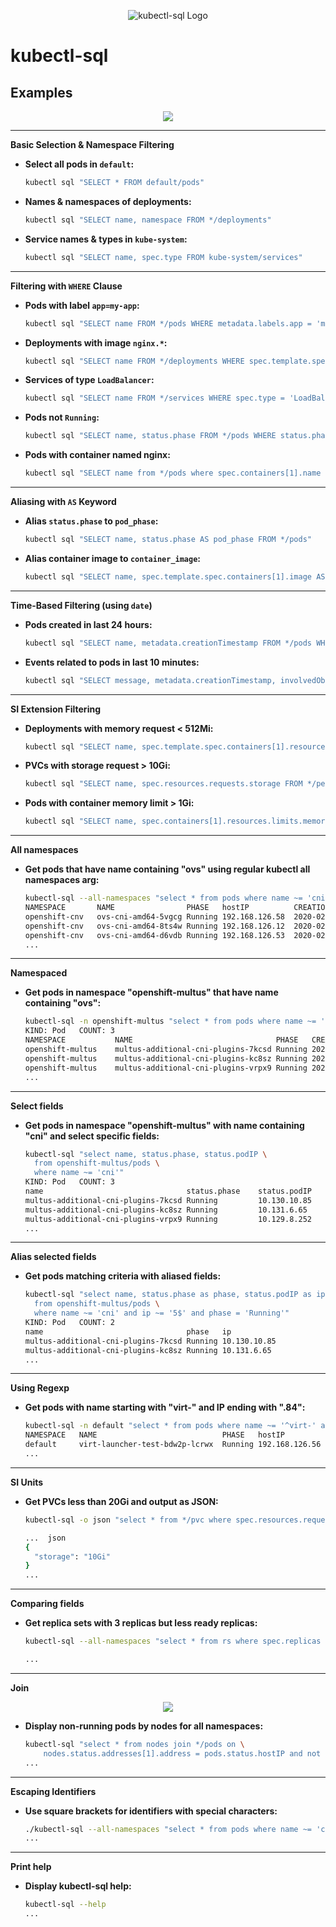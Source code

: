 <p align="center">
  <img src="https://raw.githubusercontent.com/yaacov/kubectl-sql/master/img/kubesql-162.png" alt="kubectl-sql Logo">
</p>

# kubectl-sql

## Examples

<p align="center">
   <a href="https://asciinema.org/a/vOSwHzeOLbVhQb79ajFmql2uk" target="_blank"><img src="https://asciinema.org/a/vOSwHzeOLbVhQb79ajFmql2uk.svg" /></a>
<p>

---

**Basic Selection & Namespace Filtering**

* **Select all pods in `default`:**
    ```bash
    kubectl sql "SELECT * FROM default/pods"
    ```
* **Names & namespaces of deployments:**
    ```bash
    kubectl sql "SELECT name, namespace FROM */deployments"
    ```
* **Service names & types in `kube-system`:**
    ```bash
    kubectl sql "SELECT name, spec.type FROM kube-system/services"
    ```

---

**Filtering with `WHERE` Clause**

* **Pods with label `app=my-app`:**
    ```bash
    kubectl sql "SELECT name FROM */pods WHERE metadata.labels.app = 'my-app'"
    ```
* **Deployments with image `nginx.*`:**
    ```bash
    kubectl sql "SELECT name FROM */deployments WHERE spec.template.spec.containers[1].image ~= 'nginx.*'"
    ```
* **Services of type `LoadBalancer`:**
    ```bash
    kubectl sql "SELECT name FROM */services WHERE spec.type = 'LoadBalancer'"
    ```
* **Pods not `Running`:**
    ```bash
    kubectl sql "SELECT name, status.phase FROM */pods WHERE status.phase != 'Running'"
    ```
* **Pods with container named nginx:**
    ```bash
    kubectl sql "SELECT name from */pods where spec.containers[1].name = 'nginx'"
    ```

---

**Aliasing with `AS` Keyword**

* **Alias `status.phase` to `pod_phase`:**
    ```bash
    kubectl sql "SELECT name, status.phase AS pod_phase FROM */pods"
    ```
* **Alias container image to `container_image`:**
    ```bash
    kubectl sql "SELECT name, spec.template.spec.containers[1].image AS container_image FROM */deployments"
    ```

---

**Time-Based Filtering (using `date`)**

* **Pods created in last 24 hours:**
    ```bash
    kubectl sql "SELECT name, metadata.creationTimestamp FROM */pods WHERE metadata.creationTimestamp > '$(date -Iseconds -d "24 hours ago")'"
    ```
* **Events related to pods in last 10 minutes:**
    ```bash
    kubectl sql "SELECT message, metadata.creationTimestamp, involvedObject.name FROM */events WHERE involvedObject.kind = 'Pod' AND metadata.creationTimestamp > '$(date -Iseconds -d "10 minutes ago")'"
    ```

---

**SI Extension Filtering**

* **Deployments with memory request < 512Mi:**
    ```bash
    kubectl sql "SELECT name, spec.template.spec.containers[1].resources.requests.memory FROM */deployments WHERE spec.template.spec.containers[1].resources.requests.memory < 512Mi"
    ```
* **PVCs with storage request > 10Gi:**
    ```bash
    kubectl sql "SELECT name, spec.resources.requests.storage FROM */persistentvolumeclaims WHERE spec.resources.requests.storage > 10Gi"
    ```
* **Pods with container memory limit > 1Gi:**
    ```bash
    kubectl sql "SELECT name, spec.containers[1].resources.limits.memory FROM */pods WHERE spec.containers[1].resources.limits.memory > 1Gi"
    ```

---

**All namespaces**

* **Get pods that have name containing "ovs" using regular kubectl all namespaces arg:**
    ```bash
    kubectl-sql --all-namespaces "select * from pods where name ~= 'cni'"
    NAMESPACE    	NAME               	PHASE  	hostIP        	CREATION_TIME(RFC3339)       	
    openshift-cnv	ovs-cni-amd64-5vgcg	Running	192.168.126.58	2020-02-10T23:26:31+02:00    	
    openshift-cnv	ovs-cni-amd64-8ts4w	Running	192.168.126.12	2020-02-10T22:01:59+02:00    	
    openshift-cnv	ovs-cni-amd64-d6vdb	Running	192.168.126.53	2020-02-10T23:13:45+02:00
    ...
    ```

---

**Namespaced**

* **Get pods in namespace "openshift-multus" that have name containing "ovs":**
    ```bash
    kubectl-sql -n openshift-multus "select * from pods where name ~= 'cni'"
    KIND: Pod	COUNT: 3
    NAMESPACE       	NAME                               	PHASE  	CREATION_TIME(RFC3339)       	
    openshift-multus	multus-additional-cni-plugins-7kcsd	Running	2024-12-02T11:41:45Z         	
    openshift-multus	multus-additional-cni-plugins-kc8sz	Running	2024-12-02T11:41:45Z         	
    openshift-multus	multus-additional-cni-plugins-vrpx9	Running	2024-12-02T11:41:45Z  
    ...
    ```

---

**Select fields**

* **Get pods in namespace "openshift-multus" with name containing "cni" and select specific fields:**
    ```bash
    kubectl-sql "select name, status.phase, status.podIP \
      from openshift-multus/pods \
      where name ~= 'cni'"
    KIND: Pod	COUNT: 3
    name                               	status.phase	status.podIP	
    multus-additional-cni-plugins-7kcsd	Running     	10.130.10.85	
    multus-additional-cni-plugins-kc8sz	Running     	10.131.6.65 	
    multus-additional-cni-plugins-vrpx9	Running     	10.129.8.252
    ...
    ```

---

**Alias selected fields**

* **Get pods matching criteria with aliased fields:**
    ```bash
    kubectl-sql "select name, status.phase as phase, status.podIP as ip \
      from openshift-multus/pods \
      where name ~= 'cni' and ip ~= '5$' and phase = 'Running'"
    KIND: Pod	COUNT: 2
    name                               	phase  	ip          	
    multus-additional-cni-plugins-7kcsd	Running	10.130.10.85	
    multus-additional-cni-plugins-kc8sz	Running	10.131.6.65 
    ...
    ```

---

**Using Regexp**

* **Get pods with name starting with "virt-" and IP ending with ".84":**
    ```bash
    kubectl-sql -n default "select * from pods where name ~= '^virt-' and status.podIP ~= '[.]84$'"
    NAMESPACE	NAME                          	PHASE  	hostIP        	CREATION_TIME(RFC3339)       	
    default  	virt-launcher-test-bdw2p-lcrwx	Running	192.168.126.56	2020-02-12T14:14:01+02:00
    ...
    ```

---

**SI Units**

* **Get PVCs less than 20Gi and output as JSON:**
    ```bash
    kubectl-sql -o json "select * from */pvc where spec.resources.requests.storage < 20Gi"

    ...  json
    {
      "storage": "10Gi"
    }
    ...
    ```

---

**Comparing fields**

* **Get replica sets with 3 replicas but less ready replicas:**
    ```bash
    kubectl-sql --all-namespaces "select * from rs where spec.replicas = 3 and status.readyReplicas < spec.replicas"

    ...
    ```

---

**Join**

<p align="center">
   <a href="https://asciinema.org/a/AiBPT3SL7R9MgHCJV1tI0k6fU" target="_blank"><img src="https://asciinema.org/a/AiBPT3SL7R9MgHCJV1tI0k6fU.svg" /></a>
<p>
  
* **Display non-running pods by nodes for all namespaces:**
    ```bash
    kubectl-sql "select * from nodes join */pods on \
        nodes.status.addresses[1].address = pods.status.hostIP and not pods.phase ~= 'Running'"
    ...
    ```

---

**Escaping Identifiers**

* **Use square brackets for identifiers with special characters:**
    ```bash
    ./kubectl-sql --all-namespaces "select * from pods where name ~= 'cni' and metadata.labels[openshift.io/component] = 'network'"
    ...
    ```

---

**Print help**

* **Display kubectl-sql help:**
    ```bash
    kubectl-sql --help
    ...
    ```
